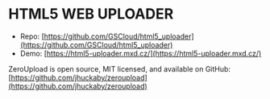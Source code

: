 # HTML5 WEB UPLOADER

* Repo: [https://github.com/GSCloud/html5_uploader](https://github.com/GSCloud/html5_uploader)
* Demo: [https://html5-uploader.mxd.cz/](https://html5-uploader.mxd.cz/)

ZeroUpload is open source, MIT licensed, and available on GitHub: [https://github.com/jhuckaby/zeroupload](https://github.com/jhuckaby/zeroupload)
